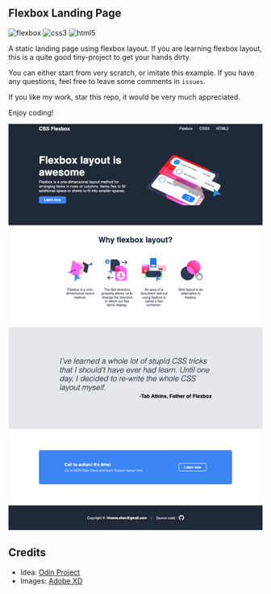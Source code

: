 ## Flexbox Landing Page
![flexbox](https://img.shields.io/badge/flexbox-1.0-brightgreen) ![css3](https://img.shields.io/badge/css-3.0-brightgreen) ![html5](https://img.shields.io/badge/html-5.0-brightgreen) 

A static landing page using flexbox layout. If you are learning flexbox layout, this is a quite good tiny-project to get your hands dirty.

You can either start from very scratch, or imitate this example. If you have any questions, feel free to leave some comments in `issues`. 

If you like my work, star this repo, it would be very much appreciated.

Enjoy coding!

![main-page](./imgs/main.png)

## Credits
* Idea: [Odin Project](https://www.theodinproject.com/paths/foundations/courses/foundations/lessons/landing-page)
* Images: [Adobe XD](https://www.adobe.com/ca/products/xd.html)